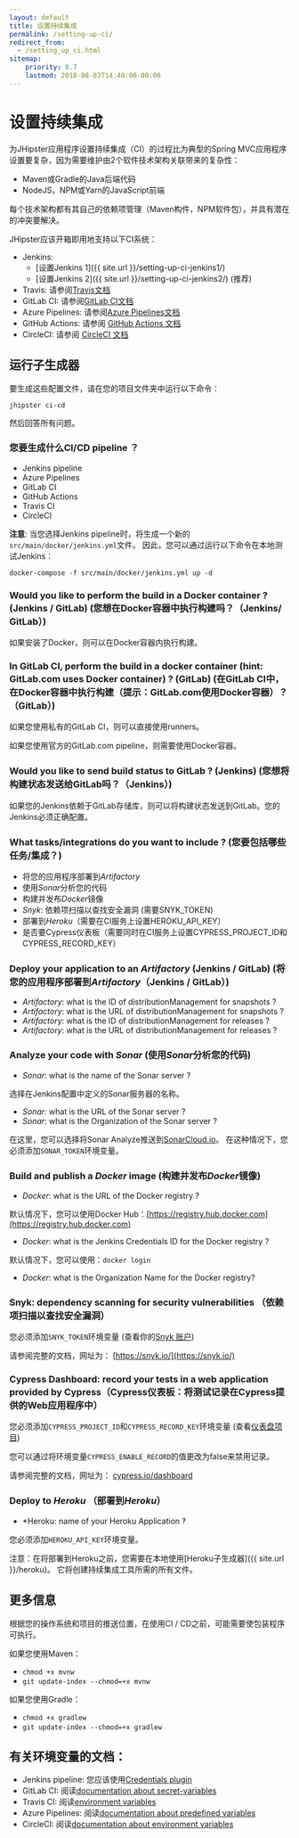 ```yaml
---
layout: default
title: 设置持续集成
permalink: /setting-up-ci/
redirect_from:
  - /setting_up_ci.html
sitemap:
    priority: 0.7
    lastmod: 2018-08-03T14:40:00-00:00
---
```


# <i class="fa fa-stethoscope"></i> 设置持续集成

为JHipster应用程序设置持续集成（CI）的过程比为典型的Spring MVC应用程序设置要复杂，因为需要维护由2个软件技术架构关联带来的复杂性：

- Maven或Gradle的Java后端代码
- NodeJS，NPM或Yarn的JavaScript前端

每个技术架构都有其自己的依赖项管理（Maven构件，NPM软件包），并具有潜在的冲突要解决。

JHipster应该开箱即用地支持以下CI系统：

- Jenkins:
    - [设置Jenkins 1]({{ site.url }}/setting-up-ci-jenkins1/)
    - [设置Jenkins 2]({{ site.url }}/setting-up-ci-jenkins2/) (推荐)
- Travis: 请参阅[Travis文档](https://docs.travis-ci.com/user/getting-started/)
- GitLab CI: 请参阅[GitLab CI文档](https://about.gitlab.com/gitlab-ci/)
- Azure Pipelines: 请参阅[Azure Pipelines文档](https://docs.microsoft.com/fr-fr/azure/devops/pipelines/?view=vsts)
- GitHub Actions: 请参阅 [GitHub Actions 文档](https://github.com/features/actions)
- CircleCI: 请参阅 [CircleCI 文档](https://circleci.com/docs/)

## 运行子生成器

要生成这些配置文件，请在您的项目文件夹中运行以下命令：

`jhipster ci-cd`

然后回答所有问题。


### 您要生成什么CI/CD pipeline ？

- Jenkins pipeline
- Azure Pipelines
- GitLab CI
- GitHub Actions
- Travis CI
- CircleCI

**注意**: 当您选择Jenkins pipeline时，将生成一个新的`src/main/docker/jenkins.yml`文件。
因此，您可以通过运行以下命令在本地测试Jenkins：

```
docker-compose -f src/main/docker/jenkins.yml up -d
```

### Would you like to perform the build in a Docker container ? (Jenkins / GitLab) (您想在Docker容器中执行构建吗？（Jenkins/ GitLab）)

如果安装了Docker，则可以在Docker容器内执行构建。

### In GitLab CI, perform the build in a docker container (hint: GitLab.com uses Docker container) ? (GitLab) (在GitLab CI中，在Docker容器中执行构建（提示：GitLab.com使用Docker容器）？（GitLab）)

如果您使用私有的GitLab CI，则可以直接使用runners。

如果您使用官方的GitLab.com pipeline，则需要使用Docker容器。

### Would you like to send build status to GitLab ? (Jenkins) (您想将构建状态发送给GitLab吗？（Jenkins）)

如果您的Jenkins依赖于GitLab存储库，则可以将构建状态发送到GitLab。您的Jenkins必须正确配置。

### What tasks/integrations do you want to include ? (您要包括哪些任务/集成？)

- 将您的应用程序部署到*Artifactory*
- 使用*Sonar*分析您的代码
- 构建并发布*Docker*镜像
- *Snyk*: 依赖项扫描以查找安全漏洞 (需要SNYK_TOKEN)
- 部署到*Heroku*（需要在CI服务上设置HEROKU_API_KEY）
- 是否要Cypress仪表板（需要同时在CI服务上设置CYPRESS_PROJECT_ID和CYPRESS_RECORD_KEY）

### Deploy your application to an *Artifactory* (Jenkins / GitLab) (将您的应用程序部署到*Artifactory*（Jenkins / GitLab）)

- *Artifactory*: what is the ID of distributionManagement for snapshots ?
- *Artifactory*: what is the URL of distributionManagement for snapshots ?
- *Artifactory*: what is the ID of distributionManagement for releases ?
- *Artifactory*: what is the URL of distributionManagement for releases ?

### Analyze your code with *Sonar* (使用*Sonar*分析您的代码)

- *Sonar*: what is the name of the Sonar server ?

选择在Jenkins配置中定义的Sonar服务器的名称。

- *Sonar*: what is the URL of the Sonar server ?
- *Sonar*: what is the Organization of the Sonar server ? 

在这里，您可以选择将Sonar Analyze推送到[SonarCloud.io](https://sonarcloud.io)。
在这种情况下，您必须添加`SONAR_TOKEN`环境变量。

### Build and publish a *Docker* image (构建并发布*Docker*镜像)

- *Docker*: what is the URL of the Docker registry ?

默认情况下，您可以使用Docker Hub：[https://registry.hub.docker.com](https://registry.hub.docker.com)

- *Docker*: what is the Jenkins Credentials ID for the Docker registry ?

默认情况下，您可以使用：`docker login`

- *Docker*: what is the Organization Name for the Docker registry?

### Snyk: dependency scanning for security vulnerabilities （依赖项扫描以查找安全漏洞）

您必须添加`SNYK_TOKEN`环境变量 (查看你的[Snyk 账户](https://app.snyk.io/account))

请参阅完整的文档，网址为： [https://snyk.io/](https://snyk.io/)

### Cypress Dashboard: record your tests in a web application provided by Cypress（Cypress仪表板：将测试记录在Cypress提供的Web应用程序中）

您必须添加`CYPRESS_PROJECT_ID`和`CYPRESS_RECORD_KEY`环境变量 (查看[仪表盘项目](https://dashboard.cypress.io/))

您可以通过将环境变量`CYPRESS_ENABLE_RECORD`的值更改为false来禁用记录。

请参阅完整的文档，网址为： [cypress.io/dashboard](https://www.cypress.io/dashboard/)

### Deploy to *Heroku* （部署到*Heroku*）

- *Heroku: name of your Heroku Application ?

您必须添加`HEROKU_API_KEY`环境变量。

注意：在将部署到Heroku之前，您需要在本地使用[Heroku子生成器]({{ site.url }}/heroku)。
它将创建持续集成工具所需的所有文件。

## 更多信息

根据您的操作系统和项目的推送位置，在使用CI / CD之前，可能需要使包装程序可执行。

如果您使用Maven：

- `chmod +x mvnw`
- `git update-index --chmod=+x mvnw`

如果您使用Gradle：

- `chmod +x gradlew`
- `git update-index --chmod=+x gradlew`


## 有关环境变量的文档：

- Jenkins pipeline: 您应该使用[Credentials plugin](https://wiki.jenkins-ci.org/display/JENKINS/Credentials+Plugin)
- GitLab CI: 阅读[documentation about secret-variables](https://docs.gitlab.com/ce/ci/variables/#secret-variables)
- Travis CI: 阅读[environment variables](https://docs.travis-ci.com/user/environment-variables/)
- Azure Pipelines: 阅读[documentation about predefined variables](https://docs.microsoft.com/en-us/azure/devops/pipelines/build/variables?view=azure-devops&tabs=yaml)
- CircleCI: 阅读[documentation about environment variables](https://circleci.com/docs/2.0/env-vars/#built-in-environment-variables)
